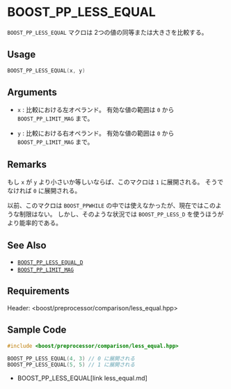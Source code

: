 # BOOST_PP_LESS_EQUAL

`BOOST_PP_LESS_EQUAL` マクロは 2つの値の同等または大きさを比較する。

## Usage

```cpp
BOOST_PP_LESS_EQUAL(x, y)
```

## Arguments

- `x` :
	比較における左オペランド。
	有効な値の範囲は `0` から `BOOST_PP_LIMIT_MAG` まで。

- `y` :
	比較における右オペランド。
	有効な値の範囲は `0` から `BOOST_PP_LIMIT_MAG` まで。

## Remarks

もし `x` が `y` より小さいか等しいならば、このマクロは `1` に展開される。
そうでなければ `0` に展開される。

以前、このマクロは `BOOST_PPWHILE` の中では使えなかったが、現在ではこのような制限はない。
しかし、そのような状況では `BOOST_PP_LESS_D` を使うほうがより能率的である。

## See Also

- [`BOOST_PP_LESS_EQUAL_D`](less_equal_d.md)
- [`BOOST_PP_LIMIT_MAG`](limit_mag.md)

## Requirements

Header: &lt;boost/preprocessor/comparison/less_equal.hpp&gt;

## Sample Code

```cpp
#include <boost/preprocessor/comparison/less_equal.hpp>

BOOST_PP_LESS_EQUAL(4, 3) // 0 に展開される
BOOST_PP_LESS_EQUAL(5, 5) // 1 に展開される
```
* BOOST_PP_LESS_EQUAL[link less_equal.md]

